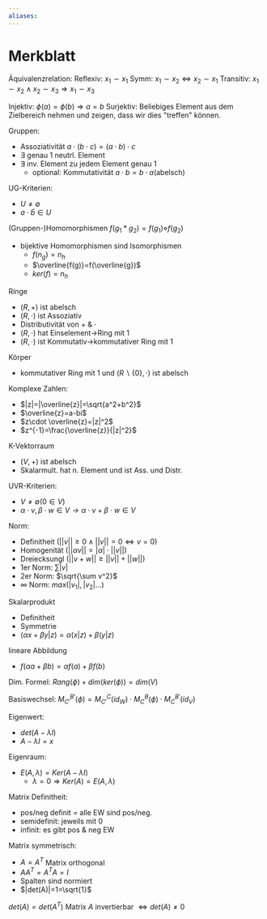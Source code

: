 ```yaml
---
aliases: 
---
```

# Merkblatt
Äquivalenzrelation:
Reflexiv: $x_1\sim x_1$
Symm: $x_1\sim x_2\Leftrightarrow x_2\sim x_1$
Transitiv: $x_1\sim x_2\land x_2\sim x_3\Rightarrow x_1\sim x_3$

Injektiv:
$\phi(a)=\phi(b)\Rightarrow a=b$
Surjektiv:
Beliebiges Element aus dem Zielbereich nehmen und zeigen, dass wir dies "treffen" können.

Gruppen:
- Assoziativität $a\cdot (b\cdot c)=(a\cdot b)\cdot c$
- $\exists$ genau 1 neutrl. Element
- $\exists$ inv. Element zu jedem Element genau 1
	- optional: Kommutativität $a\cdot b=b\cdot a$(abelsch)

UG-Kriterien:
- $U\neq\emptyset$
- $a\cdot \bar{b}\in U$

(Gruppen-)Homomorphismen
$f(g_1*g_2)=f(g_1)\diamond f(g_2)$
- bijektive Homomorphismen sind Isomorphismen
	- $f(n_g)=n_h$
	- $\overline{f(g)}=f(\overline{g})$
	- $ker(f)=n_h$

Ringe
- $(R,+)$ ist abelsch
- $(R,\cdot)$ ist Assoziativ
- Distributivität von $+\ \&\ \cdot$
- $(R,\cdot)$ hat Einselement->Ring mit 1
- $(R,\cdot)$ ist Kommutativ->kommutativer Ring mit 1

Körper
- kommutativer Ring mit 1 und $(R\backslash\{0\},\cdot)$ ist abelsch

Komplexe Zahlen:
- $|z|=|\overline{z}|=\sqrt{a^2+b^2}$
- $\overline{z}=a-bi$
- $z\cdot \overline{z}=|z|^2$
- $z^{-1}=\frac{\overline{z}}{|z|^2}$

K-Vektorraum
- $(V,+)$ ist abelsch
- Skalarmult. hat n. Element und ist Ass. und Distr.

UVR-Kriterien:
- $V\neq\emptyset$$(0\in V)$
- $\alpha\cdot v,\beta\cdot w\in V\rightarrow \alpha\cdot v+\beta\cdot w\in V$

Norm:
- Definitheit $(||v||\geq 0 \land||v||=0\Leftrightarrow v=0)$
- Homogenität $(||\alpha v||=|\alpha|\cdot||v||)$
- Dreiecksungl $(||v+w||\geq ||v||+||w||)$
- 1er Norm: $\sum |v|$
- 2er Norm: $\sqrt{\sum v^2}$
- $\infty$ Norm: $max(|v_1|,|v_2|...)$

Skalarprodukt
- Definitheit
- Symmetrie
- $(\alpha x+\beta y|z)=\alpha(x|z)+\beta(y|z)$

lineare Abbildung
- $f(\alpha a+\beta b)=\alpha f(a)+\beta f(b)$

Dim. Formel:
$Rang(\phi)+dim(ker(\phi))=dim(V)$

Basiswechsel:
$M^{B'}_{C'}(\phi)=M^C_{C'}(id_W)\cdot M^B_C(\phi)\cdot M^{B'}_C(id_V)$

Eigenwert:
- $det(A-\lambda I)$
- $A-\lambda I=x$

Eigenraum:
- $E(A,\lambda)=Ker(A-\lambda I)$
	- $\lambda=0 \Rightarrow Ker(A)=E(A,\lambda)$

Matrix Definitheit:
- pos/neg definit = alle EW sind pos/neg.
- semidefinit: jeweils mit 0
- infinit: es gibt pos & neg EW

Matrix symmetrisch:
- $A=A^T$
Matrix orthogonal
- $AA^T=A^TA=I$  
- Spalten sind normiert
- $|det(A)|=1=\sqrt{1}$

$det(A)=det(A^T)$
Matrix $A$ invertierbar $\Leftrightarrow det(A)\neq 0$
